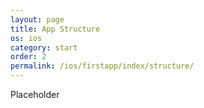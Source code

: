 ```yaml
---
layout: page
title: App Structure
os: ios
category: start
order: 2
permalink: /ios/firstapp/index/structure/
---
```


Placeholder
